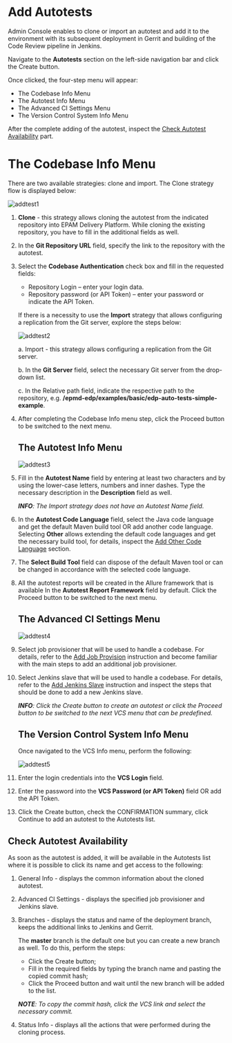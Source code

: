# Add Autotests

Admin Console enables to clone or import an autotest and add it to the environment with its subsequent deployment in Gerrit and building of the Code Review pipeline in Jenkins. 

Navigate to the **Autotests** section on the left-side navigation bar and click the Create button.

Once clicked, the four-step menu will appear:

* The Codebase Info Menu 
* The Autotest Info Menu
* The Advanced CI Settings Menu
* The Version Control System Info Menu

After the complete adding of the autotest, inspect the [Check Autotest Availability](#Check_Autotest_Availability) part.

# The Codebase Info Menu 

There are two available strategies: clone and import. The Clone strategy flow is displayed below:

![addtest1](../readme-resource/addtest1.png "addtest1")

1. **Clone** - this strategy allows cloning the autotest from the indicated repository into EPAM Delivery Platform. While cloning the existing repository, you have to fill in the additional fields as well.
2. In the **Git Repository URL** field, specify the link to the repository with the autotest.
3. Select the **Codebase Authentication** check box and fill in the requested fields:
    - Repository Login – enter your login data.
    - Repository password (or API Token) – enter your password or indicate the API Token.

    If there is a necessity to use the **Import** strategy that allows configuring a replication from the Git server, explore the steps below:

    ![addtest2](../readme-resource/addtest2.png "addtest2")

    a. Import - this strategy allows configuring a replication from the Git server.

    b. In the **Git Server** field, select the necessary Git server from the drop-down list.

    c. In the Relative path field, indicate the respective path to the repository, e.g. **/epmd-edp/examples/basic/edp-auto-tests-simple-example**.

4. After completing the Codebase Info menu step, click the Proceed button to be switched to the next menu.

    ## The Autotest Info Menu

    ![addtest3](../readme-resource/addtest3.png "addtest3")
 
5. Fill in the **Autotest Name** field by entering at least two characters and by using the lower-case letters, numbers and inner dashes. Type the necessary description in the **Description** field as well.

    _**INFO**: The Import strategy does not have an Autotest Name field._

6. In the **Autotest Code Language** field, select the Java code language and get the default Maven build tool OR add another code language. Selecting **Other** allows extending the default code languages and get the necessary build tool, for details, inspect the [Add Other Code Language](add_other_code_language.md) section.

7. The **Select Build Tool** field can dispose of the default Maven tool or can be changed in accordance with the selected code language.

8. All the autotest reports will be created in the Allure framework that is available In the **Autotest Report Framework** field by default. Click the Proceed button to be switched to the next menu.

    ## The Advanced CI Settings Menu

    ![addtest4](../readme-resource/addtest4.png "addtest4")

9. Select job provisioner that will be used to handle a codebase. For details, refer to the [Add Job Provision](https://github.com/epmd-edp/jenkins-operator/blob/master/documentation/add-job-provision.md#add-job-provision) instruction and become familiar with the main steps to add an additional job provisioner.

10. Select Jenkins slave that will be used to handle a codebase. For details, refer to the [Add Jenkins Slave](https://github.com/epmd-edp/jenkins-operator/blob/master/documentation/add-jenkins-slave.md#add-jenkins-slave) instruction and inspect the steps that should be done to add a new Jenkins slave.

    _**INFO**: Click the Create button to create an autotest or click the Proceed button to be switched to the next VCS menu that can be predefined._ 

    ## The Version Control System Info Menu

    Once navigated to the VCS Info menu, perform the following:
    
    ![addtest5](../readme-resource/addtest5.png "addtest5")

11. Enter the login credentials into the **VCS Login** field.

12. Enter the password into the **VCS Password (or API Token)** field OR add the API Token.

13. Click the Create button, check the CONFIRMATION summary, click Continue to add an autotest to the Autotests list. 

## <a name="Check_Autotest_Availability"></a> Check Autotest Availability

As soon as the autotest is added, it will be available in the Autotests list where it is possible to click its name and get access to the following:  

1. General Info - displays the common information about the cloned autotest.
2. Advanced CI Settings - displays the specified job provisioner and Jenkins slave.
3. Branches - displays the status and name of the deployment branch, keeps the additional links to Jenkins and Gerrit.

    The **master** branch is the default one but you can create a new branch as well. To do this, perform the steps:
    - Click the Create button;
    - Fill in the required fields by typing the branch name and pasting the copied commit hash;
    - Click the Proceed button and wait until the new branch will be added to the list.

    _**NOTE**: To copy the commit hash, click the VCS link and select the necessary commit._
4. Status Info - displays all the actions that were performed during the cloning process.